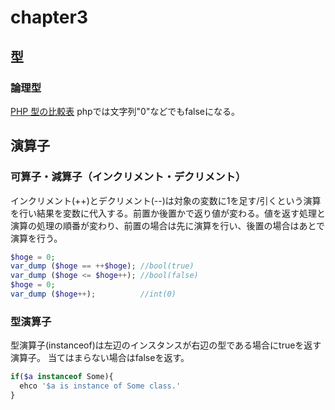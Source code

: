 # chapter3

## 型

### 論理型

[PHP 型の比較表](http://php.net/manual/ja/types.comparisons.php)
phpでは文字列"0"などでもfalseになる。

## 演算子

### 可算子・減算子（インクリメント・デクリメント）

インクリメント(++)とデクリメント(--)は対象の変数に1を足す/引くという演算を行い結果を変数に代入する。前置か後置かで返り値が変わる。値を返す処理と演算の処理の順番が変わり、前置の場合は先に演算を行い、後置の場合はあとで演算を行う。

```php
$hoge = 0;
var_dump ($hoge == ++$hoge); //bool(true)
var_dump ($hoge <= $hoge++); //bool(false)
$hoge = 0;
var_dump ($hoge++);          //int(0)
```

### 型演算子

型演算子(instanceof)は左辺のインスタンスが右辺の型である場合にtrueを返す演算子。
当てはまらない場合はfalseを返す。

```php
if($a instanceof Some){
  ehco '$a is instance of Some class.'
}
```